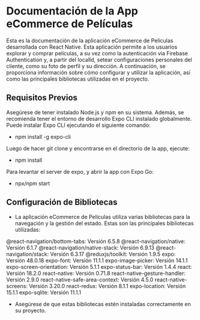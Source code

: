 # Documentación de la App eCommerce de Películas

Esta es la documentación de la aplicación eCommerce de Películas desarrollada con React Native. Esta aplicación permite a los usuarios explorar y comprar películas, a su vez como la autenticación vía Firebase Authentication y, a partir del localId, setear configuraciones personales del cliente, como su foto de perfil y su dirección. 
A continuación, se proporciona información sobre cómo configurar y utilizar la aplicación, así como las principales bibliotecas utilizadas en el proyecto.

## Requisitos Previos

Asegúrese de tener instalado Node.js y npm en su sistema. Además, se recomienda tener el entorno de desarrollo Expo CLI instalado globalmente. Puede instalar Expo CLI ejecutando el siguiente comando:

- npm install -g expo-cli

Luego de hacer git clone y encontrarse en el directorio de la app, ejecute: 

- npm install

Para levantar el server de expo, y abrir la app con Expo Go: 

- npx/npm start

## Configuración de Bibliotecas

- La aplicación eCommerce de Películas utiliza varias bibliotecas para la navegación y la gestión del estado. Estas son las principales bibliotecas utilizadas:

@react-navigation/bottom-tabs: Versión 6.5.8
@react-navigation/native: Versión 6.1.7
@react-navigation/native-stack: Versión 6.9.13
@react-navigation/stack: Versión 6.3.17
@reduxjs/toolkit: Versión 1.9.5
expo: Versión 48.0.18
expo-font: Versión 11.1.1
expo-image-picker: Versión 14.1.1
expo-screen-orientation: Versión 5.1.1
expo-status-bar: Versión 1.4.4
react: Versión 18.2.0
react-native: Versión 0.71.8
react-native-gesture-handler: Versión 2.9.0
react-native-safe-area-context: Versión 4.5.0
react-native-screens: Versión 3.20.0
react-redux: Versión 8.1.1
expo-location: Versión 15.1.1
expo-sqlite: Versión 11.1.1

- Asegúrese de que estas bibliotecas estén instaladas correctamente en su proyecto.
